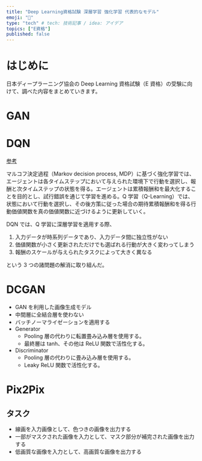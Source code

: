 ```yaml
---
title: "Deep Learning資格試験 深層学習 強化学習 代表的なモデル"
emoji: "🌊"
type: "tech" # tech: 技術記事 / idea: アイデア
topics: ["E資格"]
published: false
---
```


# はじめに

日本ディープラーニング協会の Deep Learning 資格試験（E 資格）の受験に向けて、調べた内容をまとめていきます。

# GAN

# DQN

[参考](https://arxiv.org/abs/1511.05952)

マルコフ決定過程（Markov decision process, MDP）に基づく強化学習では、エージェントは各タイムステップにおいて与えられた環境下で行動を選択し、報酬と次タイムステップの状態を得る。エージェントは累積報酬和を最大化することを目的とし、試行錯誤を通じて学習を進める。Q 学習（Q-Learning）では、状態において行動を選択し、その後方策に従った場合の期待累積報酬和を得る行動価値関数を真の価値関数に近づけるように更新していく。

DQN では、Q 学習に深層学習を適用する際、

1. 入力データが時系列データであり、入力データ間に独立性がない
1. 価値関数が小さく更新されただけでも選ばれる行動が大きく変わってしまう
1. 報酬のスケールが与えられたタスクによって大きく異なる

という 3 つの諸問題の解消に取り組んだ。

# DCGAN

- GAN を利用した画像生成モデル
- 中間層に全結合層を使わない
- バッチノーマライゼーションを適用する
- Generator
  - Pooling 層の代わりに転置畳み込み層を使用する。
  - 最終層は tanh、その他は ReLU 関数で活性化する。
- Discriminator
  - Pooling 層の代わりに畳み込み層を使用する。
  - Leaky ReLU 関数で活性化する。

# Pix2Pix

## タスク

- 線画を入力画像として、色つきの画像を出力する
- 一部がマスクされた画像を入力として、マスク部分が補完された画像を出力する
- 低画質な画像を入力として、高画質な画像を出力する
